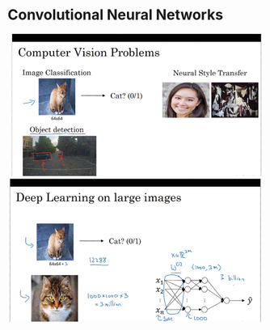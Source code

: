 # Convolutional Neural Networks

![Computer vision problems](https://github.com/susantamoh84/DeepLearning/blob/master/Course4/computer%20vision.GIF)
![Huge Data](https://github.com/susantamoh84/DeepLearning/blob/master/Course4/huge%20data.GIF)
